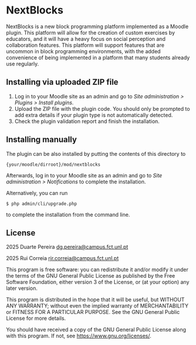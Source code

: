 # NextBlocks #

NextBlocks is a new block programming platform implemented as a Moodle plugin. This 
platform will allow for the creation of custom exercises by educators, and it will 
have a heavy focus on social perception and collaboration features. This platform 
will support features that are uncommon in block programming environments, with the 
added convenience of being implemented in a platform that many students already use 
regularly.

## Installing via uploaded ZIP file ##

1. Log in to your Moodle site as an admin and go to _Site administration >
   Plugins > Install plugins_.
2. Upload the ZIP file with the plugin code. You should only be prompted to add
   extra details if your plugin type is not automatically detected.
3. Check the plugin validation report and finish the installation.

## Installing manually ##

The plugin can be also installed by putting the contents of this directory to

    {your/moodle/dirroot}/mod/nextblocks

Afterwards, log in to your Moodle site as an admin and go to _Site administration >
Notifications_ to complete the installation.

Alternatively, you can run

    $ php admin/cli/upgrade.php

to complete the installation from the command line.

## License ##

2025 Duarte Pereira <dg.pereira@campus.fct.unl.pt>

2025 Rui Correia <rjr.correia@campus.fct.unl.pt>

This program is free software: you can redistribute it and/or modify it under
the terms of the GNU General Public License as published by the Free Software
Foundation, either version 3 of the License, or (at your option) any later
version.

This program is distributed in the hope that it will be useful, but WITHOUT ANY
WARRANTY; without even the implied warranty of MERCHANTABILITY or FITNESS FOR A
PARTICULAR PURPOSE.  See the GNU General Public License for more details.

You should have received a copy of the GNU General Public License along with
this program.  If not, see <https://www.gnu.org/licenses/>.
